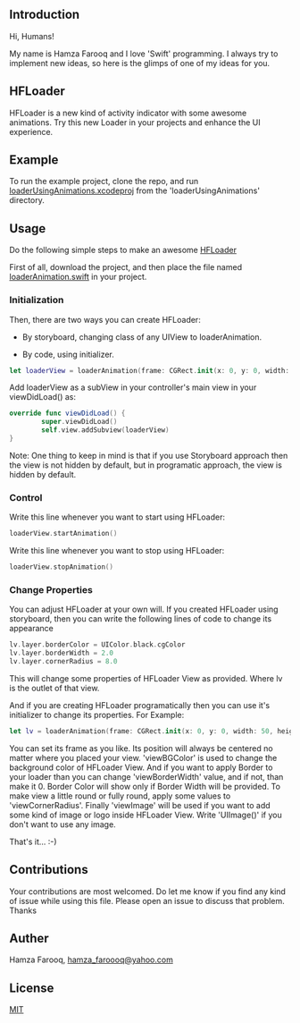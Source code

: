 ## Introduction

Hi, Humans!

My name is Hamza Farooq and I love 'Swift' programming. I always try to implement new ideas, so here is the glimps of one of my ideas for you.

## HFLoader

HFLoader is a new kind of activity indicator with some awesome animations. Try this new Loader in your projects and enhance the UI experience.

## Example

To run the example project, clone the repo, and run [loaderUsingAnimations.xcodeproj](https://github.com/hamza-faroooq/HFLoader/tree/master/loaderUsingAnimations/loaderUsingAnimations.xcodeproj) from the 'loaderUsingAnimations' directory.

## Usage

Do the following simple steps to make an awesome [HFLoader](https://github.com/hamza-faroooq/HFLoader)

First of all, download the project, and then place the file named [loaderAnimation.swift](https://github.com/hamza-faroooq/HFLoader/blob/master/loaderUsingAnimations/loaderUsingAnimations/customClasses/loaderAnimation.swift) in your project. 

### Initialization


Then, there are two ways you can create HFLoader:

* By storyboard, changing class of any UIView to loaderAnimation.

* By code, using initializer.

```swift
let loaderView = loaderAnimation(frame: CGRect.init(x: 0, y: 0, width: 50, height: 50), viewBGColor: .clear, viewBorderWidth: 2, viewBorderColor: UIColor.orange, viewCornerRadius: 5, viewImage: #imageLiteral(resourceName: "Icon-App-60x60"))
```

Add loaderView as a subView in your controller's main view in your viewDidLoad() as:

```swift
override func viewDidLoad() {
        super.viewDidLoad()
        self.view.addSubview(loaderView)
}
```
Note: One thing to keep in mind is that if you use Storyboard approach then the view is not hidden by default, but in programatic approach, the view is hidden by default.

### Control
Write this line whenever you want to start using HFLoader:

```swift
loaderView.startAnimation()
```

Write this line whenever you want to stop using HFLoader:

```swift
loaderView.stopAnimation()
```

### Change Properties

You can adjust HFLoader at your own will. If you created HFLoader using storyboard, then you can write the following lines of code to change its appearance

```swift
lv.layer.borderColor = UIColor.black.cgColor
lv.layer.borderWidth = 2.0
lv.layer.cornerRadius = 8.0
```

This will change some properties of HFLoader View as provided. Where lv is the outlet of that view.

And if you are creating HFLoader programatically then you can use it's initializer to change its properties. For Example:

```swift
let lv = loaderAnimation(frame: CGRect.init(x: 0, y: 0, width: 50, height: 50), viewBGColor: .clear, viewBorderWidth: 2, viewBorderColor: UIColor.orange, viewCornerRadius: 5, viewImage: #imageLiteral(resourceName: "Icon-App-60x60"))
```

You can set its frame as you like. Its position will always be centered no matter where you placed your view. 'viewBGColor' is used to change the background color of HFLoader View. And if you want to apply Border to your loader than you can change 'viewBorderWidth' value, and if not, than make it 0. Border Color will show only if Border Width will be provided. To make view a little round or fully round, apply some values to 'viewCornerRadius'. Finally 'viewImage' will be used if you want to add some kind of image or logo inside HFLoader View. Write 'UIImage()' if you don't want to use any image.

That's it... :-)

## Contributions

Your contributions are most welcomed. Do let me know if you find any kind of issue while using this file. Please open an issue to discuss that problem. Thanks

## Auther

Hamza Farooq, hamza_faroooq@yahoo.com

## License

[MIT](https://github.com/hamza-faroooq/HFLoader/blob/master/LICENSE)
